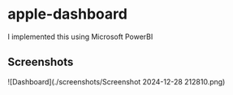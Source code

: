 # apple-dashboard

I implemented this using Microsoft PowerBI

## Screenshots

![Dashboard](./screenshots/Screenshot 2024-12-28 212810.png)

